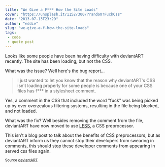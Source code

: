 ```yaml
---
title: "We Give a F*** How the Site Loads"
cover: "https://unsplash.it/1152/300/?random?FuckCss"
date: "2013-07-13T23:29"
author: "eddie"
slug: "we-give-a-f-how-the-site-loads"
tags:
 - code
 - quote post
---
```

Looks like some people have been having difficulty with deviantART recently. The site has been loading, but not the CSS.

What was the issue? Well here's the bug report...

> I just wanted to let you know that the reason why deviantART's CSS isn't loading properly for some people is because one of your CSS files has f&#42;&#42;&#42; in a stylesheet comment.

Yes, a comment in the CSS that included the word "fuck" was being picked up by over overzealous filtering systems, resulting in the file being blocked, and not loaded.

What was the fix? Well besides removing the comment from the file, deviantART have now moved to use [LESS](http://lesscss.org), a CSS preprocessor.

This isn't a blog post to talk about the benefits of CSS preprocessors, but as deviantART inform us they cannot stop their developers from swearing in comments, this should stop these developer comments from appearing in served css files again.

<small>Source [deviantART](http://dt.deviantart.com/journal/We-Give-a-F-How-the-Site-Loads-392679726)</small>
